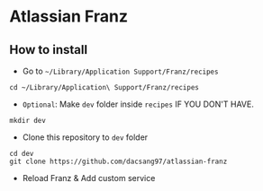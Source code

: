 # Atlassian Franz

## How to install

- Go to `~/Library/Application Support/Franz/recipes`
```
cd ~/Library/Application\ Support/Franz/recipes
```
- `Optional`: Make `dev` folder inside `recipes` IF YOU DON'T HAVE.
```
mkdir dev
```
- Clone this repository to `dev` folder
```
cd dev
git clone https://github.com/dacsang97/atlassian-franz
```
- Reload Franz & Add custom service
